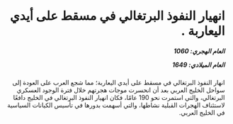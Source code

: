 <h1 dir="rtl">انهيار النفوذ البرتغالي في مسقط على أيدي اليعاربة .</h1>

<h5 dir="rtl">العام الهجري:  1060

العام الميلادي: 1649

</h5>

<p dir="rtl">انهار النفوذ البرتغالي في مسقط على أيدي اليعاربة؛ مما شجع العرب على العودة إلى سواحل الخليج العربي بعد أن انحسرت موجات هجرتهم خلال فترة الوجود العسكري البرتغالي، والتي استمرت نحو 190 عامًا، فكان انهيار النفوذ البرتغالي في الخليج دافعًا لاستئناف الهجرات القبلية نشاطها، والتي أسهمت بدورها في تأسيس الكيانات السياسية في الخليج العربي.</p></br>
